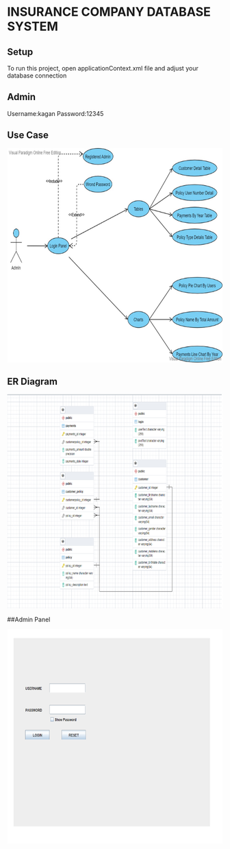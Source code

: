 # INSURANCE COMPANY DATABASE SYSTEM


## Setup
To run this project, open applicationContext.xml file and adjust your database connection

## Admin 
Username:kagan
Password:12345



## Use Case

<img src="https://github.com/KaanGunturk/FinalProject/blob/master/images/UseCase.jpg" width="1000" height="500">

## ER Diagram

<img src="https://github.com/KaanGunturk/FinalProject/blob/master/images/Er%20Diagram.png" width="1000" height="500">

##Admin Panel

<img src="https://github.com/KaanGunturk/FinalProject/blob/master/images/LoginPanel.png" width="1000" height="500">
